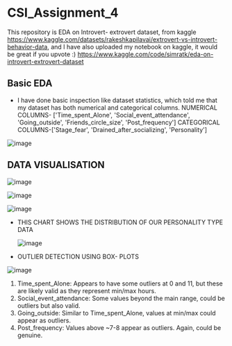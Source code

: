# CSI_Assignment_4
This repository is EDA on Introvert- extrovert dataset, from kaggle https://www.kaggle.com/datasets/rakeshkapilavai/extrovert-vs-introvert-behavior-data, 
and I have also uploaded my notebook on kaggle, it would be great if you upvote :)
https://www.kaggle.com/code/simratk/eda-on-introvert-extrovert-dataset

## Basic EDA 
- I have done basic inspection like dataset statistics, which told me that my dataset has both numerical and categorical columns.
NUMERICAL COLUMNS- ['Time_spent_Alone', 'Social_event_attendance', 'Going_outside', 'Friends_circle_size', 'Post_frequency']
CATEGORICAL COLUMNS-['Stage_fear', 'Drained_after_socializing', 'Personality']

![image](https://github.com/user-attachments/assets/e85eeeb4-c1e4-4bbe-9468-04b2871f31fa)

## DATA VISUALISATION 

![image](https://github.com/user-attachments/assets/4856f287-0e15-4f50-987d-0b3730b369af)


![image](https://github.com/user-attachments/assets/201b28c1-5ef0-4156-be1a-23c11c9ed450)


![image](https://github.com/user-attachments/assets/3e535dab-37a1-48cf-8bd4-05d69d2a32fb)


- THIS CHART SHOWS THE DISTRIBUTION OF OUR PERSONALITY TYPE DATA

  ![image](https://github.com/user-attachments/assets/3681fbbc-d48f-458a-9cd3-1d1caad24929)

- OUTLIER DETECTION USING BOX- PLOTS

![image](https://github.com/user-attachments/assets/e55bec71-b18e-40a6-aaa1-93e54adda389)

1. Time_spent_Alone: Appears to have some outliers at 0 and 11, but these are likely valid as they represent min/max hours.
2. Social_event_attendance: Some values beyond the main range, could be outliers but also valid.
3. Going_outside: Similar to Time_spent_Alone, values at min/max could appear as outliers.
4. Post_frequency: Values above ~7-8 appear as outliers. Again, could be genuine.





